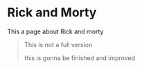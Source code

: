 # Rick and Morty

This a page about Rick and morty

> This is not a full version
>
> this is gonna be finished and improved
